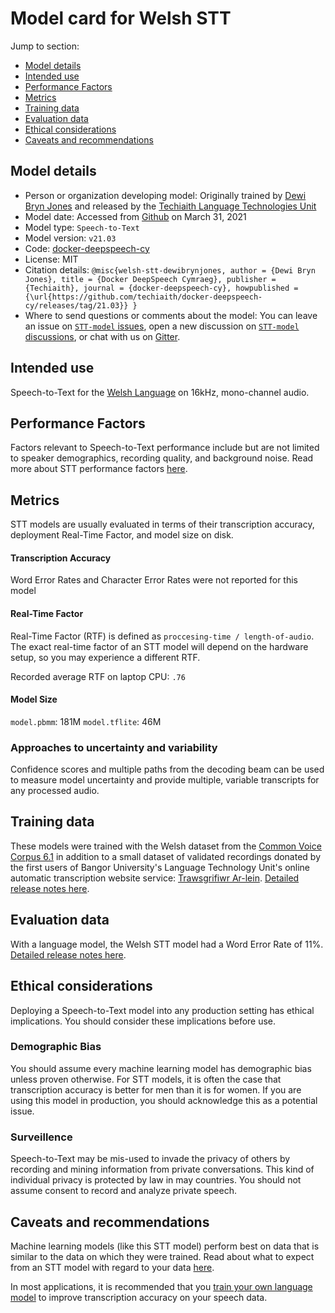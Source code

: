 # Model card for Welsh STT

Jump to section:

- [Model details](#model-details)
- [Intended use](#intended-use)
- [Performance Factors](#performance-factors)
- [Metrics](#metrics)
- [Training data](#training-data)
- [Evaluation data](#evaluation-data)
- [Ethical considerations](#ethical-considerations)
- [Caveats and recommendations](#caveats-and-recommendations)

## Model details

- Person or organization developing model: Originally trained by [Dewi Bryn Jones](https://github.com/DewiBrynJones) and released by the [Techiaith Language Technologies Unit](https://github.com/techiaith)
- Model date: Accessed from [Github](https://github.com/techiaith/docker-deepspeech-cy/releases/tag/21.03) on March 31, 2021
- Model type: `Speech-to-Text`
- Model version: `v21.03`
- Code: [docker-deepspeech-cy](https://github.com/techiaith/docker-deepspeech-cy)
- License: MIT
- Citation details: `@misc{welsh-stt-dewibrynjones,
author = {Dewi Bryn Jones},
title = {Docker DeepSpeech Cymraeg},
publisher = {Techiaith},
journal = {docker-deepspeech-cy},
howpublished = {\url{https://github.com/techiaith/docker-deepspeech-cy/releases/tag/21.03}}
}`
- Where to send questions or comments about the model: You can leave an issue on [`STT-model` issues](https://github.com/coqui-ai/STT-models/issues), open a new discussion on [`STT-model` discussions](https://github.com/coqui-ai/STT-models/discussions), or chat with us on [Gitter](https://gitter.im/coqui-ai/).

## Intended use

Speech-to-Text for the [Welsh Language](https://en.wikipedia.org/wiki/Welsh_language) on 16kHz, mono-channel audio.

## Performance Factors

Factors relevant to Speech-to-Text performance include but are not limited to speaker demographics, recording quality, and background noise. Read more about STT performance factors [here](https://stt.readthedocs.io/en/latest/DEPLOYMENT.html#how-will-a-model-perform-on-my-data).

## Metrics

STT models are usually evaluated in terms of their transcription accuracy, deployment Real-Time Factor, and model size on disk.

#### Transcription Accuracy

Word Error Rates and Character Error Rates were not reported for this model

#### Real-Time Factor

Real-Time Factor (RTF) is defined as `proccesing-time / length-of-audio`. The exact real-time factor of an STT model will depend on the hardware setup, so you may experience a different RTF.

Recorded average RTF on laptop CPU: `.76`

#### Model Size

`model.pbmm`: 181M
`model.tflite`: 46M

### Approaches to uncertainty and variability

Confidence scores and multiple paths from the decoding beam can be used to measure model uncertainty and provide multiple, variable transcripts for any processed audio.

## Training data

These models were trained with the Welsh dataset from the [Common Voice Corpus 6.1](https://commonvoice.mozilla.org/datasets) in addition to a small dataset of validated recordings donated by the first users of Bangor University's Language Technology Unit's online automatic transcription website service: [Trawsgrifiwr Ar-lein](https://trawsgrifiwr.techiaith.cymru). [Detailed release notes here](https://github.com/techiaith/docker-deepspeech-cy/releases/tag/21.03).

## Evaluation data

With a language model, the Welsh STT model had a Word Error Rate of 11\%. [Detailed release notes here](https://github.com/techiaith/docker-deepspeech-cy/releases/tag/21.03).

## Ethical considerations

Deploying a Speech-to-Text model into any production setting has ethical implications. You should consider these implications before use.

### Demographic Bias

You should assume every machine learning model has demographic bias unless proven otherwise. For STT models, it is often the case that transcription accuracy is better for men than it is for women. If you are using this model in production, you should acknowledge this as a potential issue.

### Surveillence

Speech-to-Text may be mis-used to invade the privacy of others by recording and mining information from private conversations. This kind of individual privacy is protected by law in may countries. You should not assume consent to record and analyze private speech.

## Caveats and recommendations

Machine learning models (like this STT model) perform best on data that is similar to the data on which they were trained. Read about what to expect from an STT model with regard to your data [here](https://stt.readthedocs.io/en/latest/DEPLOYMENT.html#how-will-a-model-perform-on-my-data). 

In most applications, it is recommended that you [train your own language model](https://stt.readthedocs.io/en/latest/LANGUAGE_MODEL.html) to improve transcription accuracy on your speech data.
